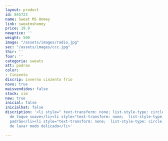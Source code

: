 ```yaml
---
layout: product
id: 845723
name: Sweat MS Homey
link: sweatmshomey
price: 19.9
newprice: ''
weight: 500
image: "/assets/images/radio.jpg"
sec: "/assets/images/ccc.jpg"
thir: ''
four: ''
categoria: sweats
att: padrao
color:
- Cinzento
discrip: inverno cinzento frio
novo: true
maisvendidos: false
stock: sim
new: true
inicial: false
inicialhat: false
discription: '<li style=" text-transform: none; list-style-type: circle; ">Tecido
  de toque suave</li><li style="text-transform: none;  list-style-type: circle; ">Sweat
  padrão</li><li style="text-transform: none;  list-style-type: circle; ">Máquina
  de lavar modo delicado</li>'

---
```

